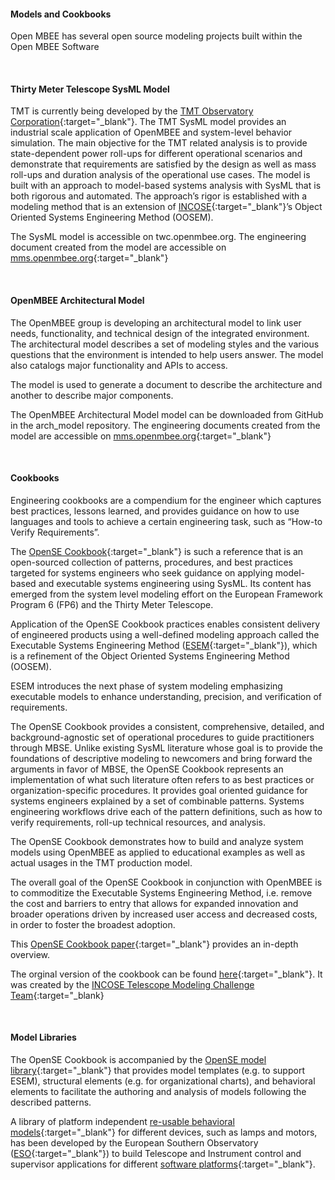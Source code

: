 #### Models and Cookbooks

Open MBEE has several open source modeling projects built within the Open MBEE Software

<br>

#### Thirty Meter Telescope SysML Model

TMT is currently being developed by the [TMT Observatory Corporation](http://www.tmt.org){:target="_blank"}. The TMT SysML model provides an industrial scale application of OpenMBEE and system-level behavior simulation. The main objective for the TMT related analysis is to provide state-dependent power roll-ups for different operational scenarios and demonstrate that requirements are satisfied by the design as well as mass roll-ups and duration analysis of the operational use cases. The model is built with an approach to model-based systems analysis with SysML that is both rigorous and automated. The approach’s rigor is established with a modeling method that is an extension of [INCOSE](http://www.incose.org){:target="_blank"}’s Object Oriented Systems Engineering Method (OOSEM).

The SysML model is accessible on twc.openmbee.org. The engineering document created from the model are accessible on [mms.openmbee.org](https://mms.openmbee.org/alfresco/mmsapp/mms.html#/projects/PROJECT-d94630c2-576c-4edd-a8cd-ae3ecd25d16c/master){:target="_blank"}

<br>

#### OpenMBEE Architectural Model

The OpenMBEE group is developing an architectural model to link user needs, functionality, and technical design of the integrated environment. The architectural model describes a set of modeling styles and the various questions that the environment is intended to help users answer. The model also catalogs major functionality and APIs to access.

The model is used to generate a document to describe the architecture and another to describe major components.

The OpenMBEE Architectural Model model can be downloaded from GitHub in the arch_model repository. The engineering documents created from the model are accessible on [mms.openmbee.org](https://mms.openmbee.org/alfresco/mmsapp/mms.html#/projects/PROJECT-f2f8bbae-a00b-4e02-bbe8-6d84fa3c219e/master){:target="_blank"}

<br>

#### Cookbooks

Engineering cookbooks are a compendium for the engineer which captures best practices, lessons learned, and provides guidance on how to use languages and tools to achieve a certain engineering task, such as “How-to Verify Requirements”.
        
The [OpenSE Cookbook](https://mms.openmbee.org/alfresco/mmsapp/mms.html#/projects/PROJECT-ID_2_2_17_7_33_25_AM_3ccfaf88_159fe0d7ba9__7d4e_cae_tw_jpl_nasa_gov_127_0_0_1/master/document/_18_5_2_e64033a_1513276256458_934885_22190){:target="_blank"} is such a reference that is an open-sourced collection of patterns, procedures, and best practices targeted for systems engineers who seek guidance on applying model-based and executable systems engineering using SysML. Its content has emerged from the system level modeling effort on the European Framework Program 6 (FP6) and the Thirty Meter Telescope.

Application of the OpenSE Cookbook practices enables consistent delivery of engineered products using a well-defined modeling approach called the Executable Systems Engineering Method ([ESEM](https://github.com/Open-MBEE/TMT-SysML-Model/blob/master/Presentations/SPIE_2016_Creating_Systems_Engineering_Products_With_Executable_Models_In_A_Model-Based_Engineering_Environment.docx){:target="_blank"}), which is a refinement of the Object Oriented Systems Engineering Method (OOSEM).

ESEM introduces the next phase of system modeling emphasizing executable models to enhance understanding, precision, and verification of requirements.

The OpenSE Cookbook provides a consistent, comprehensive, detailed, and background-agnostic set of operational procedures to guide practitioners through MBSE. Unlike existing SysML literature whose goal is to provide the foundations of descriptive modeling to newcomers and bring forward the arguments in favor of MBSE, the OpenSE Cookbook represents an implementation of what such literature often refers to as best practices or organization-specific procedures. It provides goal oriented guidance for systems engineers explained by a set of combinable patterns. Systems engineering workflows drive each of the pattern definitions, such as how to verify requirements, roll-up technical resources, and analysis.

The OpenSE Cookbook demonstrates how to build and analyze system models using OpenMBEE as applied to educational examples as well as actual usages in the TMT production model.

The overall goal of the OpenSE Cookbook in conjunction with OpenMBEE is to commoditize the Executable Systems Engineering Method, i.e. remove the cost and barriers to entry that allows for expanded innovation and broader operations driven by increased user access and decreased costs, in order to foster the broadest adoption.

This [OpenSE Cookbook paper](https://github.com/Open-MBEE/TMT-SysML-Model/blob/master/Presentations/OpenSE-Cookbook-Paper-SPIE-2018.pdf){:target="_blank"} provides an in-depth overview.

The orginal version of the cookbook can be found [here](http://mbse.gfse.de/documents/faq.html){:target="_blank"}. It was created by the [INCOSE Telescope Modeling Challenge Team](http://omgwiki.org/MBSE/doku.php?id=mbse:telescope){:target="_blank}

<br>

#### Model Libraries

The OpenSE Cookbook is accompanied by the [OpenSE model library](https://mms.openmbee.org/alfresco/mmsapp/mms.html#/projects/PROJECT-6e50f60a-ee13-4ee7-bd3a-e39338890c2d/master/document/_18_0_6_bec02f9_1498838354230_843679_41313){:target="_blank"} that provides model templates (e.g. to support ESEM), structural elements (e.g. for organizational charts), and behavioral elements to facilitate the authoring and analysis of models following the described patterns.

A library of platform independent [re-usable behavioral models](https://github.com/Open-MBEE/Comodo/tree/master/Models/Devices){:target="_blank"} for different devices, such as lamps and motors, has been developed by the European Southern Observatory ([ESO](https://www.eso.org){:target="_blank"}) to build Telescope and Instrument control and supervisor applications for different [software platforms](https://github.com/Open-MBEE/Comodo/blob/master/docs/OpenSourceBehaviouralModels.pptx){:target="_blank"}.

